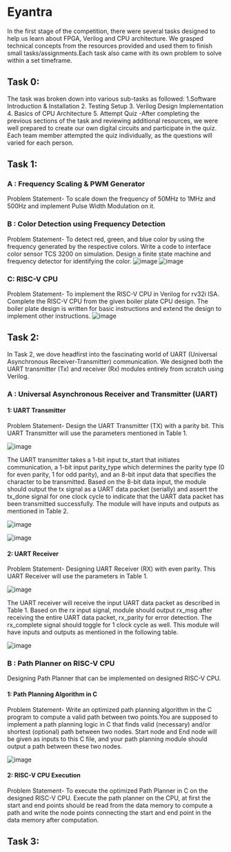# Eyantra

In the first stage of the competition, there were several tasks designed to help us learn about FPGA, Verilog and CPU architecture. We grasped technical concepts from the resources provided and used them to finish small tasks/assignments.Each task also came with its own problem to solve within a set timeframe.

## Task 0:
The task was broken down into various sub-tasks as followed:
1.Software Introduction & Installation
2. Testing Setup
3. Verilog Design Implementation
4. Basics of CPU Architecture
5. Attempt Quiz -After completing the previous sections of the task and reviewing additional resources, we were well prepared to create our own digital circuits and participate in the quiz. Each team member attempted the quiz individually, as the questions will varied for each person.

## Task 1:
### A : Frequency Scaling & PWM Generator
Problem Statement-
To scale down the frequency of 50MHz to 1MHz and 500Hz and implement Pulse Width Modulation on it.
### B : Color Detection using Frequency Detection
Problem Statement-
To detect red, green, and blue color by using the frequency generated by the respective colors. Write a code to interface color sensor TCS 3200 on simulation. Design a finite state machine and frequency detector for identifying the color.
![image](https://github.com/user-attachments/assets/2e14c190-b405-457a-928e-480652032de7)
![image](https://github.com/user-attachments/assets/bf8a59f6-4996-474d-b1de-03f73f1d5d01)
### C: RISC-V CPU
Problem Statement-
To implement the RISC-V CPU in Verilog for rv32i ISA. Complete the RISC-V CPU from the given boiler plate CPU design. The boiler plate design is written for basic instructions and extend the design to implement other instructions.
![image](https://github.com/user-attachments/assets/3292d5f2-b7b4-4a7a-9dcb-bc82d8952ce5)

## Task 2:
In Task 2, we dove headfirst into the fascinating world of UART (Universal Asynchronous Receiver-Transmitter) communication. We designed both the UART transmitter (Tx) and receiver (Rx) modules entirely from scratch using Verilog.
### A : Universal Asynchronous Receiver and Transmitter (UART)
  #### 1: UART Transmitter
  Problem Statement-
  Design the UART Transmitter (TX) with a parity bit. This UART Transmitter will use the parameters mentioned in Table 1.
  
  ![image](https://github.com/user-attachments/assets/32ccfb11-682a-4d74-98b1-52b396b9dbbd)
  
  The UART transmitter takes a 1-bit input tx_start that initiates communication, a 1-bit input parity_type which determines the parity type (0 for even parity, 1 for odd parity), and an 8-bit input data that specifies the character to be transmitted. Based on the 8-bit data input, the module should output the tx signal as a UART data packet (serially) and assert the tx_done signal for one clock cycle to indicate that the UART data packet has been transmitted successfully. The module will have inputs and outputs as mentioned in Table 2.
  
  ![image](https://github.com/user-attachments/assets/44320da7-984e-4320-931b-0f76b0651bba)
  
  ![image](https://github.com/user-attachments/assets/a31e93e0-2653-45a9-b89b-8a523f4bfb72)
  
  #### 2: UART Receiver
  Problem Statement-
  Designing UART Receiver (RX) with even parity. This UART Receiver will use the parameters in Table 1.
  
  ![image](https://github.com/user-attachments/assets/bf2ebb8d-8e38-48b6-8dba-90fcd0c27550)
  
  The UART receiver will receive the input UART data packet as described in Table 1. Based on the rx input signal, module should output rx_msg after receiving the entire UART data packet, rx_parity for error detection. The rx_complete signal should toggle for 1 clock cycle as well. This module will have inputs and outputs as mentioned in the following table.
  
  ![image](https://github.com/user-attachments/assets/d68142d7-8282-4873-b9b1-c681586e216e)
### B : Path Planner on RISC-V CPU
Designing Path Planner that can be implemented on designed RISC-V CPU.
  #### 1: Path Planning Algorithm in C
  Problem Statement-
  Write an optimized path planning algorithm in the C program to compute a valid path between two points.You are supposed to implement a path planning logic in C that finds valid (necessary) and/or shortest (optional) path between two nodes. Start node and End node will be given as inputs to this C file, and your path planning module should output a path between these two nodes.
  
  ![image](https://github.com/user-attachments/assets/1d34a2de-8c5a-4b25-9482-fe4dde9bcd3f)
  
  #### 2: RISC-V CPU Execution
  Problem Statement-
To execute the optimized Path Planner in C on the designed RISC-V CPU. Execute the path planner on the CPU, at first the start and end points should be read from the data memory to compute a path and write the node points connecting the start and end point in the data memory after computation.

## Task 3:
